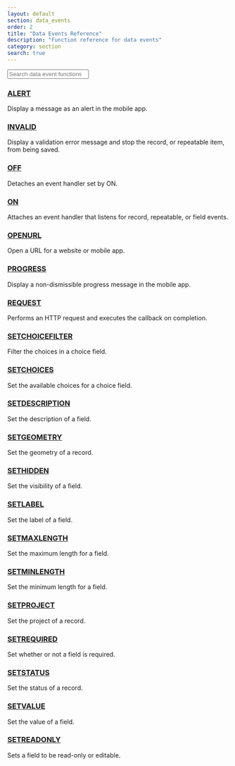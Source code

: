 ```yaml
---
layout: default
section: data_events
order: 2
title: "Data Events Reference"
description: "Function reference for data events"
category: section
search: true
---
```


<div class="row">
  <div class="col-xs-12 col-md-4">
    <input type="search" class="form-control search" placeholder="Search data event functions" />
  </div>
</div>

### [ALERT](/data-events/reference/alert/)

Display a message as an alert in the mobile app.

### [INVALID](/data-events/reference/invalid/)

Display a validation error message and stop the record, or repeatable item, from being saved.

### [OFF](/data-events/reference/off/)

Detaches an event handler set by ON.

### [ON](/data-events/reference/on/)

Attaches an event handler that listens for record, repeatable, or field events.

### [OPENURL](/data-events/reference/openurl/)

Open a URL for a website or mobile app.

### [PROGRESS](/data-events/reference/progress/)

Display a non-dismissible progress message in the mobile app.

### [REQUEST](/data-events/reference/request/)

Performs an HTTP request and executes the callback on completion.

### [SETCHOICEFILTER](/data-events/reference/setchoicefilter/)

Filter the choices in a choice field.

### [SETCHOICES](/data-events/reference/setchoices/)

Set the available choices for a choice field.

### [SETDESCRIPTION](/data-events/reference/setdescription/)

Set the description of a field.

### [SETGEOMETRY](/data-events/reference/setgeometry/)

Set the geometry of a record.

### [SETHIDDEN](/data-events/reference/sethidden/)

Set the visibility of a field.

### [SETLABEL](/data-events/reference/setlabel/)

Set the label of a field.

### [SETMAXLENGTH](/data-events/reference/setmaxlength/)

Set the maximum length for a field.

### [SETMINLENGTH](/data-events/reference/setminlength/)

Set the minimum length for a field.

### [SETPROJECT](/data-events/reference/setproject/)

Set the project of a record.

### [SETREQUIRED](/data-events/reference/setrequired/)

Set whether or not a field is required.

### [SETSTATUS](/data-events/reference/setstatus/)

Set the status of a record.

### [SETVALUE](/data-events/reference/setvalue/)

Set the value of a field.

### [SETREADONLY](/data-events/reference/setreadonly/)

Sets a field to be read-only or editable.